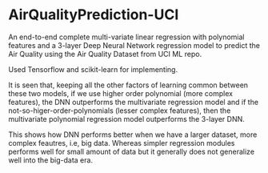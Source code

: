 # AirQualityPrediction-UCI
An end-to-end complete multi-variate linear regression with polynomial features and a 3-layer Deep Neural Network regression model to predict the Air Quality using the Air Quality Dataset from UCI ML repo. 

Used Tensorflow and scikit-learn for implementing.

It is seen that, keeping all the other factors of learning common between these two models, if we use higher order polynomial (more complex features), the DNN outperforms the multivariate regression model and if the not-so-higer-order-polynomials (lesser complex features), then the multivariate polynomial regression model outperforms the 3-layer DNN. 

This shows how DNN performs better when we have a larger dataset, more complex feautres, i.e, big data. Whereas simpler regression modules performs well for small amount of data but it generally does not generalize well into the big-data era.

